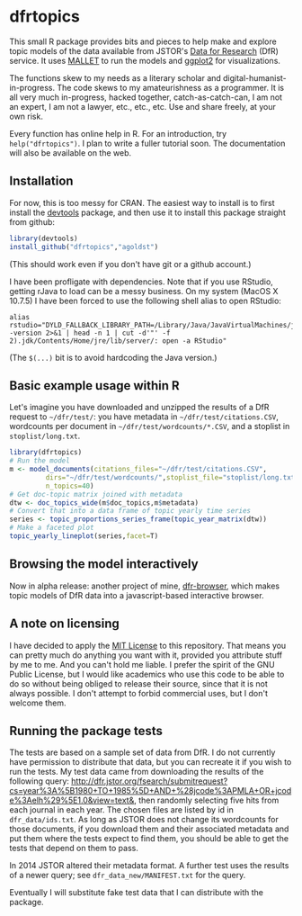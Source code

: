 # dfrtopics

This small R package provides bits and pieces to help make and explore topic models of the data available from JSTOR's [Data for Research](http://dfr.jstor.org) (DfR) service. It uses [MALLET](http://mallet.cs.umass.edu) to run the models and [ggplot2](http://ggplot2.org/) for visualizations.

The functions skew to my needs as a literary scholar and digital-humanist-in-progress. The code skews to my amateurishness as a programmer. It is all very much in-progress, hacked together, catch-as-catch-can, I am not an expert, I am not a lawyer, etc., etc., etc. Use and share freely, at your own risk. 

Every function has online help in R. For an introduction, try `help("dfrtopics")`. I plan to write a fuller tutorial soon. The documentation will also be available on the web.

## Installation

For now, this is too messy for CRAN. The easiest way to install is to first install the [devtools](http://cran.r-project.org/web/packages/devtools/index.html) package, and then use it to install this package straight from github:

```R
library(devtools)
install_github("dfrtopics","agoldst")
```

(This should work even if you don't have git or a github account.)

I have been profligate with dependencies. Note that if you use RStudio, getting rJava to load can be a messy business. On my system (MacOS X 10.7.5) I have been forced to use the following shell alias to open RStudio:

```
alias rstudio="DYLD_FALLBACK_LIBRARY_PATH=/Library/Java/JavaVirtualMachines/jdk$(java -version 2>&1 | head -n 1 | cut -d'"' -f 2).jdk/Contents/Home/jre/lib/server/: open -a RStudio"
```

(The `$(...)` bit is to avoid hardcoding the Java version.)

## Basic example usage within R

Let's imagine you have downloaded and unzipped the results of a DfR request to 
`~/dfr/test/`: you have metadata in `~/dfr/test/citations.CSV`,
wordcounts per document in `~/dfr/test/wordcounts/*.CSV`, and a stoplist in `stoplist/long.txt`.

```R
library(dfrtopics)
# Run the model
m <- model_documents(citations_files="~/dfr/test/citations.CSV",
         dirs="~/dfr/test/wordcounts/",stoplist_file="stoplist/long.txt",
         n_topics=40)
# Get doc-topic matrix joined with metadata
dtw <- doc_topics_wide(m$doc_topics,m$metadata)
# Convert that into a data frame of topic yearly time series
series <- topic_proportions_series_frame(topic_year_matrix(dtw))
# Make a faceted plot
topic_yearly_lineplot(series,facet=T)
```


## Browsing the model interactively

Now in alpha release: another project of mine, [dfr-browser](http://agoldst.github.io/dfr-browser), which makes topic models of DfR data into a javascript-based interactive browser.

## A note on licensing

I have decided to apply the [MIT License](https://github.com/agoldst/dfr-analysis/tree/master/LICENSE) to this repository. That means you can pretty much do anything you want with it, provided you attribute stuff by me to me. And you can't hold me liable. I prefer the spirit of the GNU Public License, but I would like academics who use this code to be able to do so without being obliged to release their source, since that it is not always possible. I don't attempt to forbid commercial uses, but I don't welcome them.

## Running the package tests

The tests are based on a sample set of data from DfR. I do not currently have permission to distribute that data, but you can recreate it if you wish to run the tests. My test data came from downloading the results of the following query: <http://dfr.jstor.org/fsearch/submitrequest?cs=year%3A%5B1980+TO+1985%5D+AND+%28jcode%3APMLA+OR+jcode%3Aelh%29%5E1.0&view=text&>, then randomly selecting five hits from each journal in each year. The chosen files are listed by id in `dfr_data/ids.txt`. As long as JSTOR does not change its wordcounts for those documents, if you download them and their associated metadata and put them where the tests expect to find them, you should be able to get the tests that depend on them to pass.

In 2014 JSTOR altered their metadata format. A further test uses the results of a newer query; see `dfr_data_new/MANIFEST.txt` for the query.

Eventually I will substitute fake test data that I can distribute with the package.



